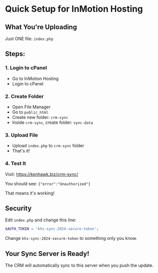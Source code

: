 # Quick Setup for InMotion Hosting

## What You're Uploading
Just ONE file: `index.php`

## Steps:

### 1. Login to cPanel
- Go to InMotion Hosting
- Login to cPanel

### 2. Create Folder
- Open File Manager
- Go to `public_html`
- Create new folder: `crm-sync`
- Inside `crm-sync`, create folder: `sync-data`

### 3. Upload File
- Upload `index.php` to `crm-sync` folder
- That's it!

### 4. Test It
Visit: https://kenhawk.biz/crm-sync/

You should see: `{"error":"Unauthorized"}`

That means it's working!

## Security
Edit `index.php` and change this line:
```php
$AUTH_TOKEN = 'khs-sync-2024-secure-token';
```

Change `khs-sync-2024-secure-token` to something only you know.

## Your Sync Server is Ready!
The CRM will automatically sync to this server when you push the update.